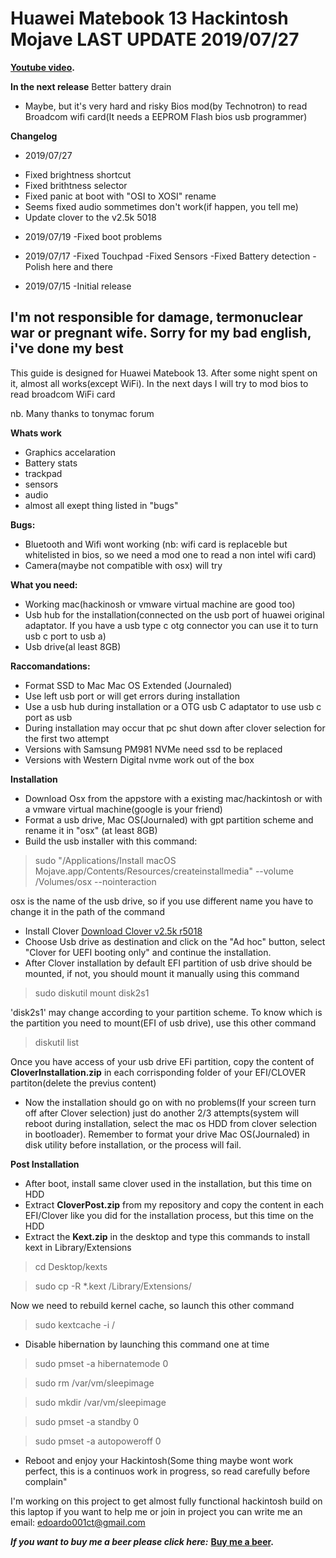 # Huawei Matebook 13 Hackintosh Mojave LAST UPDATE 2019/07/27

**[Youtube video](https://www.youtube.com/watch?v=bGCNpHCqUcA).** 

**In the next release**
Better battery drain


* Maybe, but it's very hard and risky
Bios mod(by Technotron) to read Broadcom wifi card(It needs a EEPROM Flash bios usb programmer)

**Changelog**
* 2019/07/27
- Fixed brightness shortcut
- Fixed brithtness selector
- Fixed panic at boot with "OSI to XOSI" rename
- Seems fixed audio sommetimes don't work(if happen, you tell me)
- Update clover to the v2.5k 5018

* 2019/07/19
 -Fixed boot problems

* 2019/07/17
 -Fixed Touchpad
 -Fixed Sensors
 -Fixed Battery detection
 -Polish here and there

* 2019/07/15
 -Initial release

## I'm not responsible for damage, termonuclear war or pregnant wife. Sorry for my bad english, i've done my best 
This guide is designed for Huawei Matebook 13.
After some night spent on it, almost all works(except WiFi).
In the next days I will try to mod bios to read broadcom WiFi card


nb. Many thanks to tonymac forum



**Whats work**
* Graphics accelaration
* Battery stats 
* trackpad
* sensors 
* audio
* almost all exept thing listed in "bugs"

**Bugs:**
* Bluetooth and Wifi wont working (nb: wifi card is replaceble but whitelisted in bios, so we need a mod one to read a non intel wifi card)
* Camera(maybe not compatible with osx) will try

**What you need:**
* Working mac(hackinosh or vmware virtual machine are good too)
* Usb hub for the installation(connected on the usb port of huawei original adaptator. If you have a usb type c otg connector you can use it to turn usb c port to usb a)
* Usb drive(al least 8GB)


**Raccomandations:**
* Format SSD to Mac  Mac OS Extended (Journaled)
* Use left usb port or will get errors during installation
* Use a usb hub during installation or a OTG usb C adaptator to use usb c port as usb
* During installation may occur that pc shut down after clover selection for the first two attempt
* Versions with Samsung PM981 NVMe need ssd to be replaced
* Versions with Western Digital nvme work out of the box 

**Installation**
* Download Osx from the appstore with a existing mac/hackintosh or with a vmware virtual machine(google is your friend)
* Format a usb drive, Mac OS(Journaled) with gpt partition scheme and rename it in "osx" (at least 8GB)
* Build the usb installer with this command:
> sudo "/Applications/Install macOS Mojave.app/Contents/Resources/createinstallmedia" --volume  /Volumes/osx --nointeraction 

osx is the name of the usb drive, so if you use different name you have to change it in the path of the command
* Install Clover [Download Clover v2.5k r5018](https://sourceforge.net/projects/cloverefiboot/files/Installer/Clover_v2.5k_r5018.zip/download)
* Choose Usb drive as destination and click on the "Ad hoc" button,
select "Clover for UEFI booting only" and continue the installation.
* After Clover installation by default EFI partition of usb drive should be mounted, if not, you should mount it manually using this command 
> sudo diskutil mount disk2s1

'disk2s1' may change according to your partition scheme. To know which is the partition you need to mount(EFI of usb drive), use this other command

>diskutil list

Once you have access of your usb drive EFi partition, copy the content of **CloverInstallation.zip** in each corrisponding folder of your EFI/CLOVER partiton(delete the previus content)
* Now the installation should go on with no problems(If your screen turn off after Clover selection) just do another 2/3 attempts(system will reboot during installation, select the mac os HDD from clover selection in bootloader). Remember to format your drive Mac OS(Journaled) in disk utility before installation, or the process will fail.

**Post Installation**
* After boot, install same clover used in the installation, but this time on HDD
* Extract **CloverPost.zip** from my repository and copy the content in each EFI/Clover like you did for the installation process, but this time on the HDD
* Extract the **Kext.zip** in the desktop and type this commands to install kext in Library/Extensions

> cd Desktop/kexts 

> sudo cp -R *.kext /Library/Extensions/ 

Now we need to rebuild kernel cache, so launch this other command

> sudo kextcache -i /

* Disable hibernation by launching this command one at time
> sudo pmset -a hibernatemode 0 

> sudo rm /var/vm/sleepimage 

> sudo mkdir /var/vm/sleepimage 

> sudo pmset -a standby 0 

> sudo pmset -a autopoweroff 0 

* Reboot and enjoy your Hackintosh(Some thing maybe wont work perfect, this is a continuos work in progress, so read carefully before complain"






I'm working on this project to get almost fully functional hackintosh build on this laptop
if you want to help me or join in project you can write me an email: edoardo001ct@gmail.com

_**If you want to buy me a beer please click here:**_
**[Buy me a beer](https://www.paypal.com/cgi-bin/webscr?cmd=_s-xclick&hosted_button_id=2NMM7HN9SJRVE&source=url
).** 

